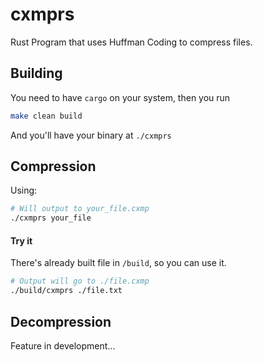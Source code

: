 # cxmprs
Rust Program that uses Huffman Coding to compress files.


## Building
You need to have `cargo` on your system, then you run
```bash
make clean build
```
And you'll have your binary at `./cxmprs`

## Compression
Using:
```bash
# Will output to your_file.cxmp
./cxmprs your_file 
```
#### Try it
There's already built file in `/build`, so you can use it.
```bash
# Output will go to ./file.cxmp
./build/cxmprs ./file.txt
```

## Decompression
Feature in development...